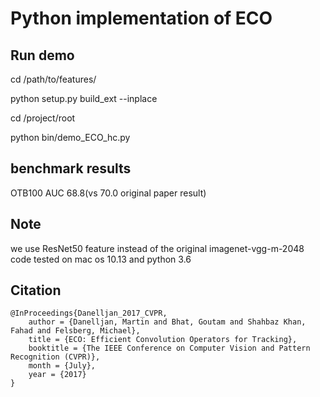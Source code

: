 # Python implementation of ECO

## Run demo
cd /path/to/features/

python setup.py build_ext --inplace

cd /project/root

python bin/demo_ECO_hc.py

## benchmark results
OTB100  AUC 68.8(vs 70.0 original paper result)

## Note
we use ResNet50 feature instead of the original imagenet-vgg-m-2048
code tested on mac os 10.13 and python 3.6

## Citation
	@InProceedings{Danelljan_2017_CVPR,
		author = {Danelljan, Martin and Bhat, Goutam and Shahbaz Khan, Fahad and Felsberg, Michael},
		title = {ECO: Efficient Convolution Operators for Tracking},
		booktitle = {The IEEE Conference on Computer Vision and Pattern Recognition (CVPR)},
		month = {July},
		year = {2017}
	}
